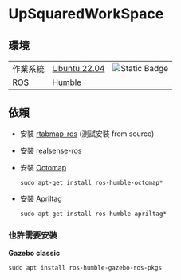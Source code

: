 # UpSquaredWorkSpace

## 環境
<table>
<tbody>
    <tr>
        <td>作業系統</td>
        <td>         
            <a href="https://releases.ubuntu.com/jammy/">Ubuntu 22.04</a>
        </td>
        <td>
            <img alt="Static Badge" src="https://img.shields.io/badge/build-passing-green">
        </td>
    </tr>
    <tr>
        <td>ROS</td>
        <td>         
            <a href="https://docs.ros.org/en/humble/index.html">Humble</a>
        </td>
    </tr>
</table>

## 依賴
- 安裝 [rtabmap-ros](https://github.com/introlab/rtabmap_ros)
    (測試安裝 from source)

- 安裝 [realsense-ros](https://github.com/IntelRealSense/realsense-ros)

- 安裝 [Octomap](https://github.com/OctoMap)
    ``` 
    sudo apt-get install ros-humble-octomap*
    ```

- 安裝 [Apriltag](https://github.com/AprilRobotics/apriltag)
    ``` 
    sudo apt-get install ros-humble-apriltag*
    ```

### 也許需要安裝
**Gazebo classic**
```
sudo apt install ros-humble-gazebo-ros-pkgs
```




